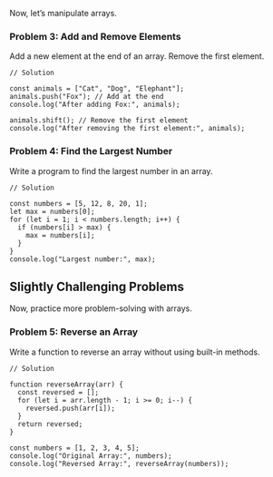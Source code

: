 Now, let’s manipulate arrays.

### Problem 3: Add and Remove Elements

Add a new element at the end of an array.
Remove the first element.

```
// Solution

const animals = ["Cat", "Dog", "Elephant"];
animals.push("Fox"); // Add at the end
console.log("After adding Fox:", animals);

animals.shift(); // Remove the first element
console.log("After removing the first element:", animals);

```

### Problem 4: Find the Largest Number

Write a program to find the largest number in an array.

```
// Solution

const numbers = [5, 12, 8, 20, 1];
let max = numbers[0];
for (let i = 1; i < numbers.length; i++) {
  if (numbers[i] > max) {
    max = numbers[i];
  }
}
console.log("Largest number:", max);

```

## Slightly Challenging Problems

Now, practice more problem-solving with arrays.

### Problem 5: Reverse an Array

Write a function to reverse an array without using built-in methods.

```
// Solution

function reverseArray(arr) {
  const reversed = [];
  for (let i = arr.length - 1; i >= 0; i--) {
    reversed.push(arr[i]);
  }
  return reversed;
}

const numbers = [1, 2, 3, 4, 5];
console.log("Original Array:", numbers);
console.log("Reversed Array:", reverseArray(numbers));
```

